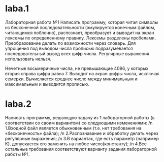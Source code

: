 # laba.1
Лабораторная работа №1
Написать программу, которая читая символы из бесконечной последовательности (эмулируется конечным файлом, читающимся поблочно), распознает, преобразует и выводит на экран лексемы по определенному правилу. Лексемы разделены пробелами. Преобразование делать по возможности через словарь. Для упрощения под выводом числа прописью подразумевается последовательный вывод всех цифр числа. Регулярные выражения использовать нельзя.

Нечетные восьмеричные числа, не превышающие 4096, у которых вторая справа цифра равна 7. Выводит на экран цифры числа, исключая семерки. Вычисляется среднее число между минимальным и максимальным и выводится прописью.
# laba.2
Написать программу, решающую задачу из 1 лабораторной работы (в соответствии со своим вариантом) со следующими изменениями:
/n 1.Входной файл является обыкновенным (т.е. нет требования на «бесконечность» файла);
/n 2.Распознавание и обработку делать через регулярные выражения;
/n 3.В вариантах, где есть параметр (например К), допускается его заменить на любое число(константу);
/n 4.Все остальные требования соответствуют варианту задания лабораторной работы №1.
